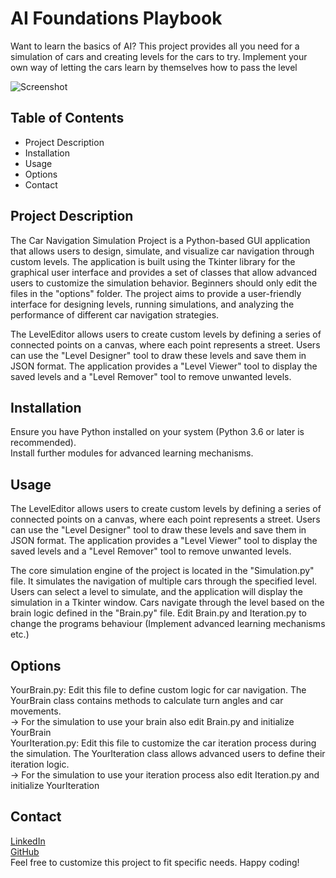 # AI Foundations Playbook

Want to learn the basics of AI? This project provides all you need for a simulation of cars and creating levels for the cars to try. 
Implement your own way of letting the cars learn by themselves how to pass the level

![Screenshot](Screenshot.jpg)

## Table of Contents

- Project Description
- Installation
- Usage
- Options
- Contact

## Project Description

The Car Navigation Simulation Project is a Python-based GUI application that allows users to design, simulate, and visualize car navigation through custom levels. The application is built using the Tkinter library for the graphical user interface and provides a set of classes that allow advanced users to customize the simulation behavior. Beginners should only edit the files in the "options" folder. The project aims to provide a user-friendly interface for designing levels, running simulations, and analyzing the performance of different car navigation strategies.

The LevelEditor allows users to create custom levels by defining a series of connected points on a canvas, where each point represents a street. Users can use the "Level Designer" tool to draw these levels and save them in JSON format. The application provides a "Level Viewer" tool to display the saved levels and a "Level Remover" tool to remove unwanted levels.

## Installation

Ensure you have Python installed on your system (Python 3.6 or later is recommended).  
Install further modules for advanced learning mechanisms.

## Usage

The LevelEditor allows users to create custom levels by defining a series of connected points on a canvas, where each point represents a street. Users can use the "Level Designer" tool to draw these levels and save them in JSON format. The application provides a "Level Viewer" tool to display the saved levels and a "Level Remover" tool to remove unwanted levels.

The core simulation engine of the project is located in the "Simulation.py" file. It simulates the navigation of multiple cars through the specified level. Users can select a level to simulate, and the application will display the simulation in a Tkinter window. Cars navigate through the level based on the brain logic defined in the "Brain.py" file. Edit Brain.py and Iteration.py to change the programs behaviour (Implement advanced learning mechanisms etc.)

## Options

YourBrain.py: Edit this file to define custom logic for car navigation. The YourBrain class contains methods to calculate turn angles and car movements.  
 -> For the simulation to use your brain also edit Brain.py and initialize YourBrain  
YourIteration.py: Edit this file to customize the car iteration process during the simulation. The YourIteration class allows advanced users to define their iteration logic.  
 -> For the simulation to use your iteration process also edit Iteration.py and initialize YourIteration  

## Contact
[LinkedIn](https://www.linkedin.com/in/joris-plettscher/)  
[GitHub](https://github.com/Joris-Plettscher)  
Feel free to customize this project to fit specific needs. Happy coding!
